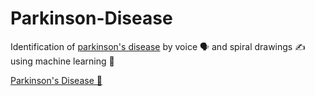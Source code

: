 # Parkinson-Disease
Identification of <a href="https://github.com/hemant467/Parkinson-Disease">parkinson's disease</a> by voice 🗣️ and spiral drawings ✍️ using machine learning 🤖

<a href="https://sites.google.com/view/theparkinsons-disease">Parkinson's Disease 🤖</a>
